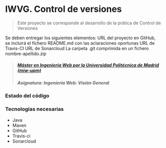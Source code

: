 # IWVG. Control de versiones
> Este proyecto se corresponde al desarrollo de la prática de Control de Versiones

Se deben entregar los siguientes elementos:
URL del proyecto en GitHub, se incluirá el fichero README.md con las aclaraciones oportunas
URL de Travis-CI
URL de Sonarcloud
La carpeta .git comprimida en un fichero nombre-apellido.zip


> ##### [Máster en Ingeniería Web por la Universidad Politécnica de Madrid (miw-upm)](http://miw.etsisi.upm.es)
> ##### Asignatura: *Ingeniería Web: Visión General*

### Estado del código

### Tecnologías necesarias
* Java
* Maven
* GitHub
* Travis-ci
* Sonarcloud
